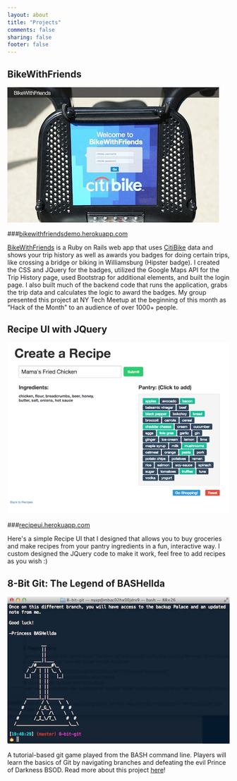 ```yaml
---
layout: about
title: "Projects"
comments: false
sharing: false
footer: false
---
```


## BikeWithFriends

![BikeWithFriends](/images/2013/bwf-login3.jpg)

###[bikewithfriendsdemo.herokuapp.com](http://bikewithfriendsdemo.herokuapp.com/)

[BikeWithFriends](http://bikewithfriendsdemo.herokuapp.com/) is a Ruby on Rails web app that uses [CitiBike](http://citibikenyc.com/) data and shows your trip history as well as awards you badges for doing certain trips, like crossing a bridge or biking in Williamsburg (Hipster badge). I created the CSS and JQuery for the badges, utilized the Google Maps API for the Trip History page, used Bootstrap for additional elements, and built the login page. I also built much of the backend code that runs the application, grabs the trip data and calculates the logic to award the badges. My group presented this project at NY Tech Meetup at the beginning of this month as "Hack of the Month" to an audience of over 1000+ people.

## Recipe UI with JQuery

![RecipeUI](/images/2013/create_recipe2.png)

###[recipeui.herokuapp.com](http://recipeui.herokuapp.com/)

Here's a simple Recipe UI that I designed that allows you to buy groceries and make recipes from your pantry ingredients in a fun, interactive way. I custom designed the JQuery code to make it work, feel free to add recipes as you wish :)

## 8-Bit Git: The Legend of BASHellda

![LOB](/images/2013/BASHellda.png)

A tutorial-based git game played from the BASH command line. Players will learn the basics of Git by navigating branches and defeating the evil Prince of Darkness BSOD. Read more about this project [here](http://localhost:4000/blog/2013/06/12/8-bit-git-the-challenges-of-creating-a-git-based-game/)!